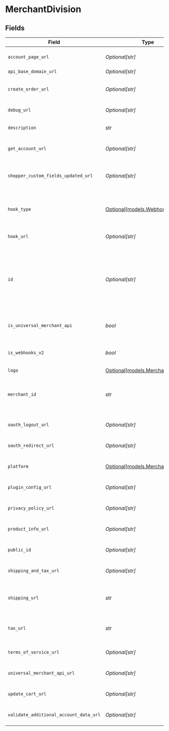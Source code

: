 # MerchantDivision


## Fields

| Field                                                                                                                                                                                                                                                                     | Type                                                                                                                                                                                                                                                                      | Required                                                                                                                                                                                                                                                                  | Description                                                                                                                                                                                                                                                               | Example                                                                                                                                                                                                                                                                   |
| ------------------------------------------------------------------------------------------------------------------------------------------------------------------------------------------------------------------------------------------------------------------------- | ------------------------------------------------------------------------------------------------------------------------------------------------------------------------------------------------------------------------------------------------------------------------- | ------------------------------------------------------------------------------------------------------------------------------------------------------------------------------------------------------------------------------------------------------------------------- | ------------------------------------------------------------------------------------------------------------------------------------------------------------------------------------------------------------------------------------------------------------------------- | ------------------------------------------------------------------------------------------------------------------------------------------------------------------------------------------------------------------------------------------------------------------------- |
| `account_page_url`                                                                                                                                                                                                                                                        | *Optional[str]*                                                                                                                                                                                                                                                           | :heavy_minus_sign:                                                                                                                                                                                                                                                        | The URL provided by the merchant for the account page.                                                                                                                                                                                                                    | https://example.com/account                                                                                                                                                                                                                                               |
| `api_base_domain_url`                                                                                                                                                                                                                                                     | *Optional[str]*                                                                                                                                                                                                                                                           | :heavy_minus_sign:                                                                                                                                                                                                                                                        | N/A                                                                                                                                                                                                                                                                       | https://apibasedomainurl.com                                                                                                                                                                                                                                              |
| `create_order_url`                                                                                                                                                                                                                                                        | *Optional[str]*                                                                                                                                                                                                                                                           | :heavy_minus_sign:                                                                                                                                                                                                                                                        | The endpoint URL provided by the merchant to Bolt for creating orders. **Nullable** for Transactions Details.                                                                                                                                                             | https://example.com/api/v1/create_order                                                                                                                                                                                                                                   |
| `debug_url`                                                                                                                                                                                                                                                               | *Optional[str]*                                                                                                                                                                                                                                                           | :heavy_minus_sign:                                                                                                                                                                                                                                                        | The endpoint URL provided by the merchant for debugging.                                                                                                                                                                                                                  | https://example.com/v1/debug                                                                                                                                                                                                                                              |
| `description`                                                                                                                                                                                                                                                             | *str*                                                                                                                                                                                                                                                                     | :heavy_check_mark:                                                                                                                                                                                                                                                        | The description of the merchant division. **Nullable** for Transactions Details.                                                                                                                                                                                          | Storefront for employees only.                                                                                                                                                                                                                                            |
| `get_account_url`                                                                                                                                                                                                                                                         | *Optional[str]*                                                                                                                                                                                                                                                           | :heavy_minus_sign:                                                                                                                                                                                                                                                        | The endpoint URL provided by the merchant to fetch accounts.                                                                                                                                                                                                              | https://example.com/api/v1/account_get                                                                                                                                                                                                                                    |
| `shopper_custom_fields_updated_url`                                                                                                                                                                                                                                       | *Optional[str]*                                                                                                                                                                                                                                                           | :heavy_minus_sign:                                                                                                                                                                                                                                                        | The endpoint URL provided by the merchant to be notified whenever shopper respond to the custom fields for creating merchant platform account.                                                                                                                            | https://example.com/api/v1/shopper_custom_fields_updated                                                                                                                                                                                                                  |
| `hook_type`                                                                                                                                                                                                                                                               | [Optional[models.WebhooksType]](../models/webhookstype.md)                                                                                                                                                                                                                | :heavy_minus_sign:                                                                                                                                                                                                                                                        | [Webhook events](https://help.bolt.com/developers/guides/webhooks/#transaction-hook-types) that trigger a notification to the URL.  **Note**:`newsletter_subscription` is only for merchant use cases.<br/>                                                               | pending                                                                                                                                                                                                                                                                   |
| `hook_url`                                                                                                                                                                                                                                                                | *Optional[str]*                                                                                                                                                                                                                                                           | :heavy_minus_sign:                                                                                                                                                                                                                                                        | The endpoint URL provided by the merchant to send webhooks.                                                                                                                                                                                                               | https://example.com/api/v1/hooks                                                                                                                                                                                                                                          |
| `id`                                                                                                                                                                                                                                                                      | *Optional[str]*                                                                                                                                                                                                                                                           | :heavy_minus_sign:                                                                                                                                                                                                                                                        | The unique ID associated to the merchant's Bolt Account division; Merchants can have different divisions to suit multiple use cases (storefronts, pay-by-link, phone order processing). You can view and switch between these divisions from the Bolt Merchant Dashboard. | 3X9aPQ67-YrB                                                                                                                                                                                                                                                              |
| `is_universal_merchant_api`                                                                                                                                                                                                                                               | *bool*                                                                                                                                                                                                                                                                    | :heavy_check_mark:                                                                                                                                                                                                                                                        | Defines whether or not the Universal API method is in use. **Nullable** for Transactions Details.                                                                                                                                                                         | true                                                                                                                                                                                                                                                                      |
| `is_webhooks_v2`                                                                                                                                                                                                                                                          | *bool*                                                                                                                                                                                                                                                                    | :heavy_check_mark:                                                                                                                                                                                                                                                        | Defines whether or not the second version of Bolt's webhooks is in use. **Nullable** for Transactions Details.                                                                                                                                                            | true                                                                                                                                                                                                                                                                      |
| `logo`                                                                                                                                                                                                                                                                    | [Optional[models.MerchantLogo]](../models/merchantlogo.md)                                                                                                                                                                                                                | :heavy_minus_sign:                                                                                                                                                                                                                                                        | N/A                                                                                                                                                                                                                                                                       |                                                                                                                                                                                                                                                                           |
| `merchant_id`                                                                                                                                                                                                                                                             | *str*                                                                                                                                                                                                                                                                     | :heavy_check_mark:                                                                                                                                                                                                                                                        | The unique ID for the merchant's Bolt account. A merchant account contains many merchant divisions. **Nullable** for Transactions Details.                                                                                                                                | 3X9aPQ67-YrB                                                                                                                                                                                                                                                              |
| `oauth_logout_url`                                                                                                                                                                                                                                                        | *Optional[str]*                                                                                                                                                                                                                                                           | :heavy_minus_sign:                                                                                                                                                                                                                                                        | The endpoint URL provided by the merchant for logging out of OAuth accounts.                                                                                                                                                                                              | https://example.com/api/v1/oauth_logout                                                                                                                                                                                                                                   |
| `oauth_redirect_url`                                                                                                                                                                                                                                                      | *Optional[str]*                                                                                                                                                                                                                                                           | :heavy_minus_sign:                                                                                                                                                                                                                                                        | The endpoint URL provided by the merchant for OAuth redirects.                                                                                                                                                                                                            | https://example.com/api/v1/oauth_redirect                                                                                                                                                                                                                                 |
| `platform`                                                                                                                                                                                                                                                                | [Optional[models.MerchantPlatform]](../models/merchantplatform.md)                                                                                                                                                                                                        | :heavy_minus_sign:                                                                                                                                                                                                                                                        | The type of platform being used for this merchant division.                                                                                                                                                                                                               | big_commerce                                                                                                                                                                                                                                                              |
| `plugin_config_url`                                                                                                                                                                                                                                                       | *Optional[str]*                                                                                                                                                                                                                                                           | :heavy_minus_sign:                                                                                                                                                                                                                                                        | The endpoint URL provided by the merchant for checking plugin configuration details.                                                                                                                                                                                      | https://example.com/api/v1/plugin_config                                                                                                                                                                                                                                  |
| `privacy_policy_url`                                                                                                                                                                                                                                                      | *Optional[str]*                                                                                                                                                                                                                                                           | :heavy_minus_sign:                                                                                                                                                                                                                                                        | The endpoint URL provided by the merchant for providing a unique privacy policy.                                                                                                                                                                                          | https://example.com/api/v1/privacy                                                                                                                                                                                                                                        |
| `product_info_url`                                                                                                                                                                                                                                                        | *Optional[str]*                                                                                                                                                                                                                                                           | :heavy_minus_sign:                                                                                                                                                                                                                                                        | The endpoint URL provided by the merchant for checking product details.                                                                                                                                                                                                   | https://example.com/api/v1/product_details                                                                                                                                                                                                                                |
| `public_id`                                                                                                                                                                                                                                                               | *Optional[str]*                                                                                                                                                                                                                                                           | :heavy_minus_sign:                                                                                                                                                                                                                                                        | The unique public ID for one of the merchant's store division.                                                                                                                                                                                                            | 3X9aPQ67-YrB                                                                                                                                                                                                                                                              |
| `shipping_and_tax_url`                                                                                                                                                                                                                                                    | *Optional[str]*                                                                                                                                                                                                                                                           | :heavy_minus_sign:                                                                                                                                                                                                                                                        | The endpoint URL provided by the merchant to Bolt for shipping and tax calculations.                                                                                                                                                                                      | https://example.com/api/v1/shipping_and_tax                                                                                                                                                                                                                               |
| `shipping_url`                                                                                                                                                                                                                                                            | *str*                                                                                                                                                                                                                                                                     | :heavy_check_mark:                                                                                                                                                                                                                                                        | The endpoint URL provided by the merchant to Bolt for shipping calculations. **Nullable** for Transactions Details.                                                                                                                                                       | https://example.com/api/v1/shipping                                                                                                                                                                                                                                       |
| `tax_url`                                                                                                                                                                                                                                                                 | *str*                                                                                                                                                                                                                                                                     | :heavy_check_mark:                                                                                                                                                                                                                                                        | The endpoint URL provided by the merchant to Bolt for tax calculations. **Nullable** for Transactions Details.                                                                                                                                                            | https://example.com/api/v1/tax                                                                                                                                                                                                                                            |
| `terms_of_service_url`                                                                                                                                                                                                                                                    | *Optional[str]*                                                                                                                                                                                                                                                           | :heavy_minus_sign:                                                                                                                                                                                                                                                        | The endpoint URL provided by the merchant for providing unique terms of service.                                                                                                                                                                                          | https://example.com/api/v1/terms                                                                                                                                                                                                                                          |
| `universal_merchant_api_url`                                                                                                                                                                                                                                              | *Optional[str]*                                                                                                                                                                                                                                                           | :heavy_minus_sign:                                                                                                                                                                                                                                                        | The endpoint URL provided by the merchant to access their universal API.                                                                                                                                                                                                  | https://example.com/api/bolt_universal                                                                                                                                                                                                                                    |
| `update_cart_url`                                                                                                                                                                                                                                                         | *Optional[str]*                                                                                                                                                                                                                                                           | :heavy_minus_sign:                                                                                                                                                                                                                                                        | The endpoint URL provided by the merchant to Bolt to pass cart updates.                                                                                                                                                                                                   | https://example.com/api/v1/cart_update                                                                                                                                                                                                                                    |
| `validate_additional_account_data_url`                                                                                                                                                                                                                                    | *Optional[str]*                                                                                                                                                                                                                                                           | :heavy_minus_sign:                                                                                                                                                                                                                                                        | The endpoint URL provided by the merchant for validating additional account data.                                                                                                                                                                                         | https://example.com/api/v1/account_validate                                                                                                                                                                                                                               |